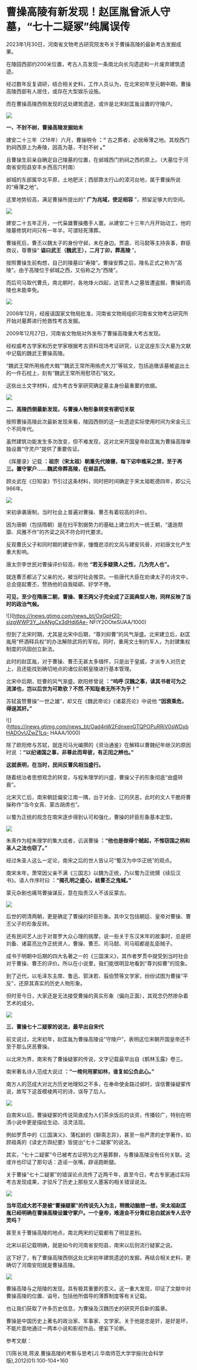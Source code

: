 # 曹操高陵有新发现！赵匡胤曾派人守墓，“七十二疑冢”纯属误传

2023年1月30日，河南省文物考古研究院发布关于曹操高陵的最新考古发掘成果。

在陵园西部约200米位置，考古人员发现一条南北向长沟遗迹和一片废弃建筑遗迹。

经过数年反复调研，结合相关史料，工作人员认为，在北宋初年至元朝中期，曹操高陵西部有人居住，或存在大型娱乐设施。

而在曹操高陵西侧发现的这处建筑遗迹，或许是北宋赵匡胤设置的守陵户。

![](https://inews.gtimg.com/news_bt/O5b8Ur81-MWIkQGmHqMVv8EI7bby1YE_MMBRH0eVNK3AEAA/1000)

**一、不封不树，曹操高陵发掘始末**

建安二十三年（218年）六月，曹操明令 **：“** 古之葬者，必居瘠薄之地。其规西门豹祠西原上为寿陵，因高为基，不封不树 **。”**

且曹操生前亲自确定自己陵墓的位置，在邺城西门豹祠之西的原上。（大墓位于河南省安阳县安丰乡西高穴村南）

邺城的东部属华北平原，土地肥沃；西部靠太行山的漳河台地，属于曹操所说的“瘠薄之地”。

这里地势较高，满足曹操所提出的“ **广为兆域，使足相容** ”，预留足够大的空间。

![](https://inews.gtimg.com/news_bt/ObYeLgNVqpumND9_F61XGhkPQ2CJm_GME4hXoQCXE-7nEAA/1000)

建安二十五年正月，一代枭雄曹操撒手人寰。从建安二十三年六月开始动工，他的陵墓修筑时间只有一年半，可谓轻死薄葬。

曹操死后，曹丕以魏太子的身份守邺，未在身边。贾逵、司马懿等主持丧事，群臣商议，尊曹操“ **谥曰武王（魏武王），二月丁卯，葬高陵** ”。

按照曹操生前构想，自己的陵墓曰“寿陵”。曹操安葬之后，陵名正式之称为“高陵”。由于高陵位于邺城之西，又俗称之为“西陵”。

而后司马取代曹氏，南北朝时，各地烽火四起，达官贵人之墓皆遭盗掘，曹操的高陵也未能幸免。

![](https://inews.gtimg.com/news_bt/ObTSC98OobFR8A_Cgo6vXruKaN5_hTwb0SgdE_L5IFYfkAA/1000)

2008年12月，经报请国家文物局批准，河南省文物局组织河南省文物考古研究所开始对墓葬进行抢救性考古发掘。

2009年12月27日，河南省文物局对外发布了曹操高陵重大考古发现。

经权威考古学家和历史学家根据考古资料现场考证研究，认定这座东汉大墓为文献中记载的魏武王曹操高陵。

“魏武王常所用挌虎大戟”“魏武王常所用挌虎大刀”等铭文，包括追缴该墓被盗出土的一件石枕上，刻有“魏武王常所用慰项石”铭文。

这些出土文字材料，成为考古专家研究确定墓主身份最重要的依据。

![](https://inews.gtimg.com/news_bt/OfBc2-8qy_6utTYIJ5Zla3OPzkD7KtbNfcPNKBlVXRGmEAA/1000)

**二、高陵西侧最新发现，与曹操人物形象转变有密切关联**

按照曹操高陵此次最新发现来看，陵园西侧的这一处遗迹实际使用时间为宋金元三个不同年代。

虽然建筑功能发生多次改变，但不难发现，这对北宋开国皇帝赵匡胤为曹操高陵单独设置“守灵户”提供了重要佐证。

《挥麈录》记载 **：祖宗（宋太祖）朝重先代陵寝，每下诏申樵采之禁，至于再三。置守冢户……魏武帝葬高陵，在邺县西。**

顾炎武在《日知录》节引过这条材料，同时把时间确定于宋太祖乾德四年，即公元966年。

![](https://inews.gtimg.com/news_bt/OpI5YeEMDKW9AAzeaKHdvrSjFMIwr5VPLfkTpZgXMNA1oAA/1000)

宋初承袭唐制，当时社会上普遍对曹操、曹丕有着较高的评价。

因为唐朝（包括隋朝）是在扫平割据势力的基础上建立的大一统王朝，“逶迤颓靡、风雅不作”的齐梁之风不符合时代要求。

反观曹氏父子和同时期的建安作家，慷慨悲凉的文风与建安风骨，对初唐文化产生重大影响。

唐太宗李世民对曹操评价较高，称他 **“若无多疑猜人之性，几为完人也”。**

就连曹丕都沾了父亲的光，被当时社会推崇。一些唐代大臣在劝谏太子的诗文中，总会提起曹丕，赞扬他的自我砥砺、好学不倦。

**可见，至少在隋唐二朝，曹操、曹丕两父子完全成了正面典型人物，同样反映了当时的政治气候。**

![](https://inews.gtimg.com/news_bt/OxGpH20-slzgWWP3Y_JxANgCx3dHdj6Ae-
NFIY2OOteSUAA/1000)

但到了北宋时期，尤其是北宋中后期，“尊刘抑曹”的风气渐盛。北宋建立后，赵匡胤用“杯酒释兵权”的办法解除武将的军权。同时，重用文士制约军人，为封建集权制度的巩固创立新法。

此时的赵匡胤，对于曹操、曹丕无甚太多缅怀，只是出于皇威，才派专人对历史上，且还能找到确切地点的诸位前朝皇陵进行基本管理。

北宋中后期，贬曹的风气渐盛。欧阳修曾说 **：“呜呼 汉魏之事，读其书者可为之流涕也，岂以后世为可欺欤？不然.不知耻者无所不为乎！”**

苏轼虽赞曹操“一世之雄”，却又在《魏武帝论》《诸葛亮论》中说他 **“因衰乘危，得逞其奸。”**

![](https://inews.gtimg.com/news_bt/Oad4nW2FdnxenGTQPOPuRRiV0sWDxbHADOvUZwZ1Lq-
HAAA/1000)

除了欧阳修与苏轼，就连司马光编撰的《资治通鉴》在解释以曹魏纪年继汉的原因时说 **：“以纪诸国之事，非尊此而卑彼，有正闰之辨也。”**

**这就表明，在当时，民间反曹风相当盛行。**

随着统治者思想观念的转变，与程朱理学的兴盛，曹操父子的形象彻底“由盛转衰”。

北宋灭亡后，南宋朝廷偏安江南一隅，出于对金、辽的厌恶，此时的文人干脆将曹操称作“当今女真、蒙古胡虏也”。

以蜀为正统的观念在南宋逐步得到认可和强化，曹操的奸臣形象基本定型。

![](https://inews.gtimg.com/news_bt/OSgSEpaorp6dLg9ZhZipjXV63M9ml5MnEi6-xYnyYRmLEAA/1000)

朱熹作为程朱理学的集大成者，讥讽曹操 **：“他也是做得个贼起，不惟窃国之柄和圣人之法也窃了。”**

经过朱圣人这么一定论，南宋之后的世人皆认可“蜀汉为中华正统”的观点。

南宋末年，萧常因父亲不满《三国志》以魏为正统，乃以蜀为正统撰《续后汉书》。请人作序时曰 **：“揭孔明之盛心，祛曹丕之鬼蜮。”**

蒙元杂剧也痛骂曹操谋反，意在指责汉人不该反蒙古。

![](https://inews.gtimg.com/news_bt/OecNbAveJonJhcXMhJGFhMdJDWtgId86IbPInNYNomVXIAA/1000)

后世的明清两朝，更是确定了曹操的奸臣形象。其中又包括朝廷、皇帝对曹操、曹丕父子的形象反转。

还有民间艺人出于对普罗大众心理的揣摩，说一些关于东汉末年的故事时，总是把刘备、诸葛亮比作正统贤人，曹操、曹丕、司马懿、司马昭都是乱臣贼子。

成书于明朝中后期的四大名著之一的《三国演义》，其作者罗贯中就受到当时社会对于曹操、曹丕的评价。所以在小说里，我们能很明显地看到“尊刘抑曹”的现象。

到了近代，以毛泽东主席、鲁迅、郭沫若、翦伯赞等文学家，纷纷试图为曹操“平反”，还原其真实的历史人物形象。

但时至今日，大家还是无法接受曹操的真实形象（偏向正面），其观念仍然掺杂着艺术的成分。

![](https://inews.gtimg.com/news_bt/OOZwqHUqZYc_KZC5h60oAumt2MLnRb5ui7vMtr1hVk570AA/1000)

**三、曹操七十二疑冢的说法，最早出自宋代**

前文说过，北宋初年，赵匡胤为曹操高陵设“守陵户”，表明这位宋朝开国皇帝还不至于那么厌恶曹操。

以北宋为界，南宋有了曹操疑冢的传说，文字记载最早出自《鹤林玉露》卷三。

南宋著名诗人范成大说过 **：“一棺何用冢如林，谁复如公负此心。”**

南方人的范成大对北方历史地理知之不多，在奉命使金路过邺时，误信曹操疑冢传说，故写下这首模棱两可的诗，误导了后人。

![](https://inews.gtimg.com/news_bt/OtQ1s-gp9cBrue0maqHFxIIb9OrCxwQB7KBZxr88iqoAkAA/1000)

自南宋以后，曹操疑冢的传说简直成为人们茶余饭后的谈资，传播较广，特别在明清小说中更是描绘生动、活灵活现。

例如罗贯中的《三国演义》、蒲松龄的《聊斋志异》，甚至一些严肃的史学著作，如顾祖禹的《读史方舆纪要》皆提出“七十二疑冢”的说法。

其实，“七十二疑冢”今已被考古证明为北齐墓葬群，与曹操高陵没有任何关联。这或许也印证了那句话：造谣一张嘴，辟谣跑断腿。

关于曹操“七十二疑冢”的错误论点流传了近两千年，直至今日，考古专家通过实际考古发现成果，才驳斥了历史上那些文人墨客的相关错误说法。

![](https://inews.gtimg.com/news_bt/OV65LQP7jv3zeiCYA5ma-10z04VHMGIXu2XxBog2Qe8gQAA/1000)

**当年范成大若不是被“曹操疑冢”的传说先入为主，稍微动脑想一想，宋太祖赵匡胤已经明确在曹操高陵设置守冢户。一个皇帝，难道会不分青红皂白就派专人去守灵吗？**

甚至关于曹操高陵的地点，南北两宋的记载都有了明显差别。

北宋以前记载明确，就是如今的河南省安阳县，南宋以后则流行疑冢之说。

这下好了，有了曹操高陵西侧这处北宋初年建筑遗迹的发掘，再结合相关史料，更确切了河南安阳就是曹操高陵。

![](https://inews.gtimg.com/news_bt/OQ7xoIJ94eIItZDhl71nUp9tcT9lG5Sa0n4c5WabctWUwAA/1000)

曹操高陵与之陪陵的发现，具有极其重要的意义。这一重大发现，印证了文献中对曹操高陵的位置、谥号，包括他所倡导的薄葬制度等有关记载。

也让我们获取了许多历史信息，为曹操及汉魏历史的研究开启新的篇章。

曹操是中国历史上著名的政治家、军事家、文学家。关于他是忠是奸，是好是坏，不能片面地通过一两本小说和影视作品，便妄下论断。

参考文献：

[1]陈长琦,蒋波.曹操高陵的考察与思考[J].华南师范大学学报(社会科学版),2012(01):100-104+160

